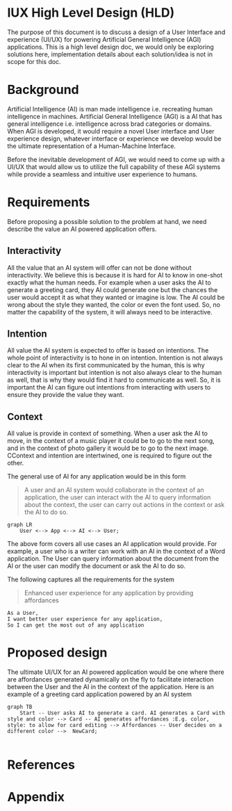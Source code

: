 # IUX High Level Design (HLD)

The purpose of this document is to discuss a design of a User Interface and experience (UI/UX) for powering Artificial
General Intelligence (AGI) applications. This is a high level design doc, we would only be exploring solutions here,
implementation details about each solution/idea is not in scope for this doc.

# Background

Artificial Intelligence (AI) is man made intelligence i.e. recreating human intelligence in machines. Artificial
General Intelligence (AGI) is a AI that has general intelligence i.e. intelligence across brad categories or domains.
When AGI is developed, it would require a novel User interface and User experience design, whatever interface or
experience we develop would be the ultimate representation of a Human-Machine Interface.

Before the inevitable development of AGI, we would need to come up with a UI/UX that would allow us to utilize the full
capability of these AGI systems while provide a seamless and intuitive user experience to humans.

# Requirements

Before proposing a possible solution to the problem at hand, we need describe the value an AI powered application
offers.

## Interactivity

All the value that an AI system will offer can not be done without interactivity. We believe this is because it is hard
for AI to know in one-shot exactly what the human needs. For example when a user asks the AI to generate a greeting
card, they AI could generate one but the chances the user would accept it as what they wanted or imagine is low. The AI
could be wrong about the style they wanted, the color or even the font used. So, no matter the capability of the system,
it will always need to be interactive.

## Intention

All value the AI system is expected to offer is based on intentions. The whole point of interactivity is to hone in on
intention. Intention is not always clear to the AI when its first communicated by the human, this is why interactivity
is important but intention is not also always clear to the human as well, that is why they would find it hard to
communicate as well. So, it is important the AI can figure out intentions from interacting with users to ensure they
provide the value they want.

## Context

All value is provide in context of something. When a user ask the AI to move, in the context of a music player it could
be to go to the next song, and in the context of photo gallery it would be to go to the next image. CContext and
intention are intertwined, one is required to figure out the other.

The general use of AI for any application would be in this form

> A user and an AI system would collaborate in the context of an application, the user can interact with the AI to query
> information about the context, the user can carry out actions in the context or ask the AI to do so.

```mermaid
graph LR
    User <--> App <--> AI <--> User;
```

The above form covers all use cases an AI application would provide. For example, a user who is a writer can work with
an AI in the context of a Word application. The User can query information about the document from the AI or the user
can modify the document or ask the AI to do so.

The following captures all the requirements for the system

> Enhanced user experience for any application by providing affordances

```text
As a User,
I want better user experience for any application,
So I can get the most out of any application
```

# Proposed design

The ultimate UI/UX for an AI powered application would be one where there are affordances generated dynamically on the
fly to facilitate interaction between the User and the AI in the context of the application. Here is an example of a
greeting card application powered by an AI system

```mermaid
graph TB
    Start -- User asks AI to generate a card. AI generates a Card with style and color --> Card -- AI generates affordances :E.g. color, style: to allow for card editing --> Affordances -- User decides on a different color -->  NewCard;
    
```



# References

# Appendix

